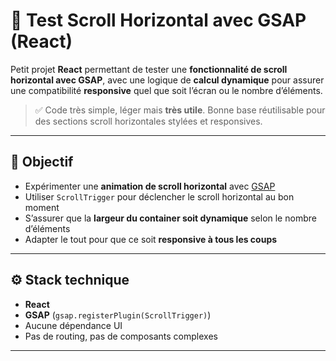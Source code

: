 # 🎢 Test Scroll Horizontal avec GSAP (React)

Petit projet **React** permettant de tester une **fonctionnalité de scroll horizontal avec GSAP**, avec une logique de **calcul dynamique** pour assurer une compatibilité **responsive** quel que soit l’écran ou le nombre d’éléments.

> ✅ Code très simple, léger mais **très utile**. Bonne base réutilisable pour des sections scroll horizontales stylées et responsives.

---

## 🎯 Objectif

- Expérimenter une **animation de scroll horizontal** avec [GSAP](https://gsap.com/)
- Utiliser `ScrollTrigger` pour déclencher le scroll horizontal au bon moment
- S’assurer que la **largeur du container soit dynamique** selon le nombre d’éléments
- Adapter le tout pour que ce soit **responsive à tous les coups**

---

## ⚙️ Stack technique

- **React**
- **GSAP** (`gsap.registerPlugin(ScrollTrigger)`)
- Aucune dépendance UI
- Pas de routing, pas de composants complexes

---
